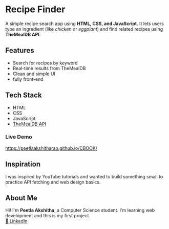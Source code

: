 # Recipe Finder
A simple recipe search app using **HTML, CSS, and JavaScript**. It lets users type an ingredient (like *chicken* or *eggplant*) and find related recipes using **TheMealDB API**.
## Features
- Search for recipes by keyword
- Real-time results from TheMealDB
- Clean and simple UI
- fully front-end
## Tech Stack
- HTML
- CSS
- JavaScript
- [TheMealDB API](https://www.themealdb.com/)

### Live Demo
https://peetlaakshitharao.github.io/CBOOK/

## Inspiration
I was inspired by YouTube tutorials and wanted to build something small to practice API fetching and web design basics.
## About Me
Hi! I'm **Peetla Akshitha**, a Computer Science student. I'm learning web development and this is my first project.  
[🔗 LinkedIn](https://www.linkedin.com/in/peetlaakshitha/)
